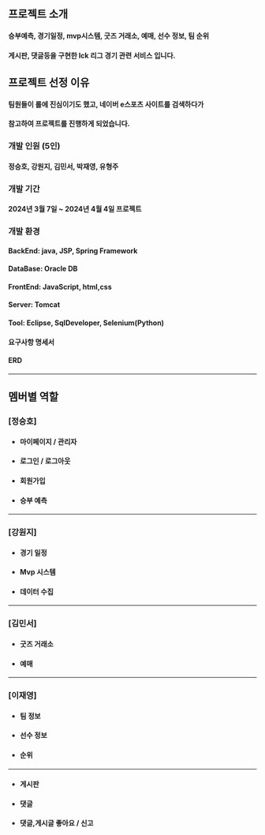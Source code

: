 프로젝트 소개
---
#### 승부예측, 경기일정, mvp시스템, 굿즈 거래소, 예매, 선수 정보, 팀 순위
#### 게시판, 댓글등을 구현한 lck 리그 경기 관련 서비스 입니다.

프로젝트 선정 이유
---
#### 팀원들이 롤에 진심이기도 했고, 네이버 e스포츠 사이트를 검색하다가 
#### 참고하여 프로젝트를 진행하게 되었습니다.

### 개발 인원 (5인)
#### 정승호, 강원지, 김민서, 박재영, 유형주

### 개발 기간
#### 2024년 3월 7일 ~ 2024년 4월 4일 프로젝트 

### 개발 환경
#### BackEnd: java, JSP, Spring Framework
#### DataBase: Oracle DB
#### FrontEnd: JavaScript, html,css
#### Server: Tomcat
#### Tool: Eclipse, SqlDeveloper, Selenium(Python)

#### 요구사항 명세서 


#### ERD

---

멤버별 역할
---
### [정승호]
* #### 마이페이지 / 관리자
* #### 로그인 / 로그아웃
* #### 회원가입
* #### 승부 예측
---
### [강원지]
* #### 경기 일정 
* #### Mvp 시스템
* #### 데이터 수집
---
### [김민서]
* #### 굿즈 거래소
* #### 예매
---
### [이재영]
* #### 팀 정보
* #### 선수 정보
* #### 순위
---
* #### 게시판
* #### 댓글
* #### 댓글,게시글 좋아요 / 신고
